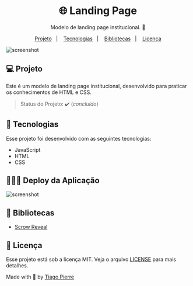 <h1 align="center">🌐 Landing Page</h1>
<p align="center">Modelo de landing page institucional. 🚀</p>

<p align="center">
  <a href="#-projeto">Projeto</a>&nbsp;&nbsp;&nbsp;|&nbsp;&nbsp;&nbsp;
  <a href="#-tecnologias">Tecnologias</a>&nbsp;&nbsp;&nbsp;|&nbsp;&nbsp;&nbsp;
  <a href="#-deploy-da-aplicação">Bibliotecas</a>&nbsp;&nbsp;&nbsp;|&nbsp;&nbsp;&nbsp;
  <a href="#-licença">Licença</a>
</p>


<img src="https://github.com/tiagopierre/landing-page-rachi/blob/main/assets/screen/screencapture-127-0-0-1-5500-index-html-2022-04-26-16_17_32.png?raw=true" alt="screenshot"/>



## 💻 Projeto

Este é um modelo de landing page institucional, desenvolvido para praticar os conhecimentos de HTML e CSS.
> Status do Projeto: :heavy_check_mark: (_concluído_)


## 🚀 Tecnologias

Esse projeto foi desenvolvido com as seguintes tecnologias:

- JavaScript
- HTML
- CSS

## 👨🏻‍💻 Deploy da Aplicação

<img src="https://github.com/tiagopierre/landing-page-rachi/blob/main/assets/screen/Grava%C3%A7%C3%A3o%20de%20Tela%202022-04-26%20%C3%A0s%2016.18.32.gif?raw=true" alt="screenshot"/>

## 📁 Bibliotecas

- [Scrow Reveal](https://scrollrevealjs.org/) 

## 📝 Licença

Esse projeto está sob a licença MIT. Veja o arquivo [LICENSE](.github/LICENSE.md) para mais detalhes.


Made with
💜 by <a href="https://github.com/tiagopierre" target="_blank">Tiago Pierre</a>
